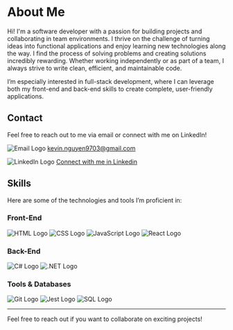 # About Me

Hi! I'm a software developer with a passion for building projects and collaborating in team environments. I thrive on the challenge of turning ideas into functional applications and enjoy learning new technologies along the way. I find the process of solving problems and creating solutions incredibly rewarding. Whether working independently or as part of a team, I always strive to write clean, efficient, and maintainable code.

I’m especially interested in full-stack development, where I can leverage both my front-end and back-end skills to create complete, user-friendly applications.

## Contact

Feel free to reach out to me via email or connect with me on LinkedIn!

 ![Email Logo](https://img.shields.io/badge/-Email-000000?style=for-the-badge&logo=gmail&logoColor=white) kevin.nguyen9703@gmail.com
  
  ![LinkedIn Logo](https://img.shields.io/badge/-LinkedIn-000000?style=for-the-badge&logo=linkedin&logoColor=0A66C2) [Connect with me in Linkedin](https://www.linkedin.com/in/kevin-nguyen23/) 


## Skills

Here are some of the technologies and tools I’m proficient in:

### Front-End
![HTML Logo](https://img.shields.io/badge/-HTML5-000000?style=for-the-badge&logo=html5&logoColor=E34F26) ![CSS Logo](https://img.shields.io/badge/-CSS3-000000?style=for-the-badge&logo=css3&logoColor=1572B6) ![JavaScript Logo](https://img.shields.io/badge/-JavaScript-000000?style=for-the-badge&logo=javascript&logoColor=F7DF1E) ![React Logo](https://img.shields.io/badge/-React-000000?style=for-the-badge&logo=react&logoColor=61DAFB)

### Back-End
![C# Logo](https://img.shields.io/badge/-C%23-000000?style=for-the-badge&logo=c-sharp&logoColor=239120) ![.NET Logo](https://img.shields.io/badge/-NET-000000?style=for-the-badge&logo=.net&logoColor=512BD4)

### Tools & Databases
![Git Logo](https://img.shields.io/badge/-Git-000000?style=for-the-badge&logo=git&logoColor=F05032) ![Jest Logo](https://img.shields.io/badge/-Jest-000000?style=for-the-badge&logo=jest&logoColor=99425B) ![SQL Logo](https://img.shields.io/badge/-SQL-000000?style=for-the-badge&logo=sql&logoColor=F29111)

---

Feel free to reach out if you want to collaborate on exciting projects!


